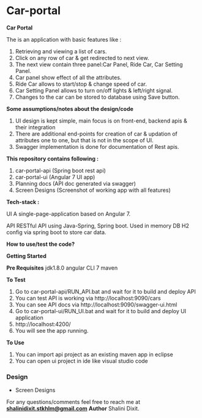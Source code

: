 # Car-portal
<b>Car Portal</b>

The is an application with basic features like :
1. Retrieving and viewing a list of cars.
2. Click on any row of car & get redirected to next view.
3. The next view contain three panel:Car Panel, Ride Car, Car Setting Panel.
4. Car panel show effect of all the attributes.
5. Ride Car allows to start/stop & change speed of car.
6. Car Setting Panel allows to turn on/off lights & left/right signal.
7. Changes to the car can be stored to database using Save button.

<b>Some assumptions/notes about the design/code</b>
1. UI design is kept simple, main focus is on front-end, backend apis & their integration
2. There are additional end-points for creation of car & updation of attributes one to one, but that is not in the scope of UI.
3. Swagger implementation is done for documentation of Rest apis.

<b>This repository contains following :</b>
1. car-portal-api (Spring boot rest api)
2. car-portal-ui (Angular 7 UI app)
3. Planning docs (API doc generated via swagger)
4. Screen Designs (Screenshot of working app with all features)

<b>Tech-stack :</b>

UI
A single-page-application based on Angular 7.

API
RESTful API using Java-Spring, Spring boot.
Used in memory DB H2 config via spring boot to store car data.

<b>How to use/test the code?</b>

<b>Getting Started</b>

<b>Pre Requisites</b>
jdk1.8.0
angular CLI 7
maven

<b>To Test</b>
1. Go to car-portal-api/RUN_API.bat and wait for it to build and deploy API
2. You can test API is working via http://localhost:9090/cars
3. You can see API docs via http://localhost:9090/swagger-ui.html
3. Go to car-portal-ui/RUN_UI.bat and wait for it to build and deploy UI application
4. http://localhost:4200/
5. You will see the app running.

<b>To Use</b>
1. You can import api project as an existing maven app in eclipse
2. You can open ui project in ide like visual studio code 


### Design

* Screen Designs
 


For any questions/comments feel free to reach me at <b>shalinidixit.stkhlm@gmail.com</b>
<b>Author</b>
Shalini Dixit.
